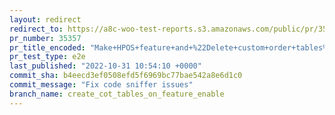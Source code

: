 ```yaml
---
layout: redirect
redirect_to: https://a8c-woo-test-reports.s3.amazonaws.com/public/pr/35357/e2e/index.html
pr_number: 35357
pr_title_encoded: "Make+HPOS+feature+and+%22Delete+custom+order+tables%22+tool+work+nicely+together"
pr_test_type: e2e
last_published: "2022-10-31 10:54:10 +0000"
commit_sha: b4eecd3ef0508efd5f6969bc77bae542a8e6d1c0
commit_message: "Fix code sniffer issues"
branch_name: create_cot_tables_on_feature_enable
---
```

